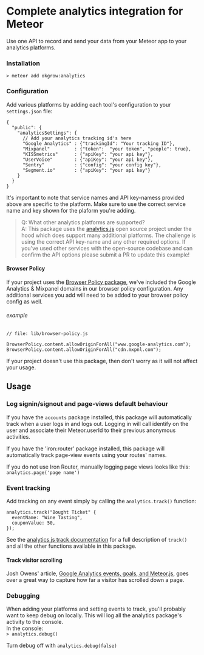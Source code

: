 # Complete analytics integration for Meteor
Use one API to record and send your data from your Meteor app to your analytics platforms. 

### Installation

`> meteor add okgrow:analytics`

### Configuration

Add various platforms by adding each tool's configuration to your `settings.json` file:

```
{
  "public": {
    "analyticsSettings": {
      // Add your analytics tracking id's here
      "Google Analytics" : {"trackingId": "Your tracking ID"},
      "Mixpanel"         : {"token":  "your token", "people": true},
      "KISSmetrics"      : {"apiKey": "your api key"},
      "UserVoice"        : {"apiKey": "your api key"},
      "Sentry"           : {"config": "your config key"},
      "Segment.io"       : {"apiKey": "your api key"}
    }
  }
}
```

It's important to note that service names and API key-namess provided above are specific to the platform. Make sure to use the correct service name and key shown for the plaform you're adding.

> Q: What other analytics platforms are supported?  
A: This package uses the [analytics.js](https://segment.com/docs/libraries/analytics.js/) open source project under the hood which does support many additional platforms. The challenge is using the correct API key-name and any other required options. If you've used other services with the open-source codebase and can confirm the API options please submit a PR to update this example! 

#### Browser Policy

If your project uses the [Browser Policy package](https://atmospherejs.com/meteor/browser-policy), we've included the Google Analytics & Mixpanel domains in our browser policy configuration. Any additional services you add will need to be added to your browser policy config as well.

###### example
```
// file: lib/browser-policy.js

BrowserPolicy.content.allowOriginForAll("www.google-analytics.com");
BrowserPolicy.content.allowOriginForAll("cdn.mxpnl.com");
```

If your project doesn't use this package, then don't worry as it will not affect your usage.

## Usage

### Log signin/signout and page-views default behaviour

If you have the `accounts` package installed, this package will automatically track when a user logs in and logs out. Logging in will call identify on the user and associate their Meteor.userId to their previous anonymous activities.

If you have the 'iron:router' package installed, this package will automatically track page-view events using your routes' names.

If you do not use Iron Router, manually logging page views looks like this: `analytics.page('page name')`

### Event tracking

Add tracking on any event simply by calling the `analytics.track()` function:

```
analytics.track("Bought Ticket" {
  eventName: "Wine Tasting",
  couponValue: 50,
});
```

See the [analytics.js track documentation](https://segment.com/docs/libraries/analytics.js/#track) for a full description of `track()` and all the other functions available in this package.

#### Track visitor scrolling

Josh Owens' article, [Google Analytics events, goals, and Meteor.js](http://joshowens.me/google-analytics-events-goals-and-meteor-js/), goes over a great way to capture how far a visitor has scrolled down a page.

### Debugging

When adding your platforms and setting events to track, you'll probably want to keep debug on locally. This will log all the analytics package's activity to the console.  
In the console:  
`> analytics.debug()`

Turn debug off with `analytics.debug(false)`
